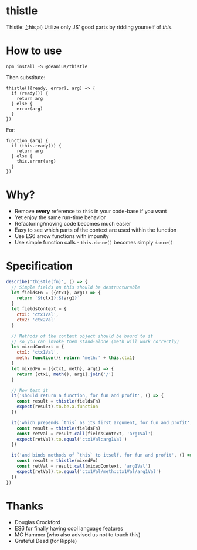 # thistle

Thistle: (t͟hisˌəl) Utilize only JS' good parts by ridding yourself of _this_.

# How to use
`npm install -S @deanius/thistle`

Then substitute:

```
thistle(({ready, error}, arg) => {
  if (ready()) {
    return arg
  } else {
    error(arg)
  }
})
```

For: 

```
function (arg) {
  if (this.ready()) {
    return arg
  } else {
    this.error(arg)
  }
})
```

# Why?

* Remove **every** reference to `this` in your code-base if you want
* Yet enjoy the same run-time behavior
* Refactoring/moving code becomes much easier
* Easy to see which parts of the context are used within the function
* Use ES6 arrow functions with impunity
* Use simple function calls - `this.dance()` becomes simply `dance()` 

# Specification

```js
describe('thistle(fn)', () => {
  // Simple fields on this should be destructurable
  let fieldsFn = ({ctx1}, arg1) => {
    return `${ctx1}:${arg1}`
  } 
  let fieldsContext = {
    ctx1: 'ctx1Val',
    ctx2: 'ctx2Val'
  }

  // Methods of the context object should be bound to it 
  // so you can invoke them stand-alone (meth will work correctly)
  let mixedContext = {
    ctx1: 'ctx1Val',
    meth: function(){ return 'meth:' + this.ctx1}
  }
  let mixedFn = ({ctx1, meth}, arg1) => {
    return [ctx1, meth(), arg1].join('/')
  }

  // Now test it
  it('should return a function, for fun and profit', () => {
    const result = thistle(fieldsFn)
    expect(result).to.be.a.function
  })

  it('which prepends `this` as its first argument, for fun and profit', () => {
    const result = thistle(fieldsFn)
    const retVal = result.call(fieldsContext, 'arg1Val')
    expect(retVal).to.equal('ctx1Val:arg1Val')
  })

  it('and binds methods of `this` to itself, for fun and profit', () => {
    const result = thistle(mixedFn)
    const retVal = result.call(mixedContext, 'arg1Val')
    expect(retVal).to.equal('ctx1Val/meth:ctx1Val/arg1Val')
  })
})
```

# Thanks

- Douglas Crockford
- ES6 for finally having cool language features
- MC Hammer (who also advised us not to touch this)
- Grateful Dead (for Ripple)
